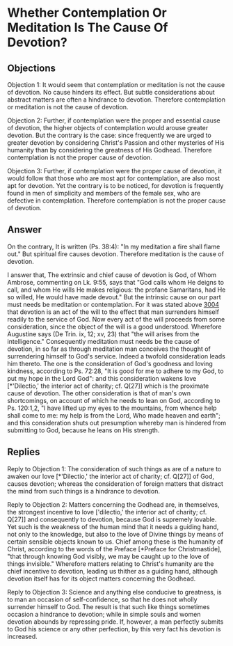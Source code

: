 # Whether Contemplation Or Meditation Is The Cause Of Devotion?

## Objections

Objection 1: It would seem that contemplation or meditation is not the cause of devotion. No cause hinders its effect. But subtle considerations about abstract matters are often a hindrance to devotion. Therefore contemplation or meditation is not the cause of devotion.

Objection 2: Further, if contemplation were the proper and essential cause of devotion, the higher objects of contemplation would arouse greater devotion. But the contrary is the case: since frequently we are urged to greater devotion by considering Christ's Passion and other mysteries of His humanity than by considering the greatness of His Godhead. Therefore contemplation is not the proper cause of devotion.

Objection 3: Further, if contemplation were the proper cause of devotion, it would follow that those who are most apt for contemplation, are also most apt for devotion. Yet the contrary is to be noticed, for devotion is frequently found in men of simplicity and members of the female sex, who are defective in contemplation. Therefore contemplation is not the proper cause of devotion.

## Answer

On the contrary, It is written (Ps. 38:4): "In my meditation a fire shall flame out." But spiritual fire causes devotion. Therefore meditation is the cause of devotion.

I answer that, The extrinsic and chief cause of devotion is God, of Whom Ambrose, commenting on Lk. 9:55, says that "God calls whom He deigns to call, and whom He wills He makes religious: the profane Samaritans, had He so willed, He would have made devout." But the intrinsic cause on our part must needs be meditation or contemplation. For it was stated above [3004](A[1]) that devotion is an act of the will to the effect that man surrenders himself readily to the service of God. Now every act of the will proceeds from some consideration, since the object of the will is a good understood. Wherefore Augustine says (De Trin. ix, 12; xv, 23) that "the will arises from the intelligence." Consequently meditation must needs be the cause of devotion, in so far as through meditation man conceives the thought of surrendering himself to God's service. Indeed a twofold consideration leads him thereto. The one is the consideration of God's goodness and loving kindness, according to Ps. 72:28, "It is good for me to adhere to my God, to put my hope in the Lord God": and this consideration wakens love [*'Dilectio,' the interior act of charity; cf. Q[27]] which is the proximate cause of devotion. The other consideration is that of man's own shortcomings, on account of which he needs to lean on God, according to Ps. 120:1,2, "I have lifted up my eyes to the mountains, from whence help shall come to me: my help is from the Lord, Who made heaven and earth"; and this consideration shuts out presumption whereby man is hindered from submitting to God, because he leans on His strength.

## Replies

Reply to Objection 1: The consideration of such things as are of a nature to awaken our love [*'Dilectio,' the interior act of charity; cf. Q[27]] of God, causes devotion; whereas the consideration of foreign matters that distract the mind from such things is a hindrance to devotion.

Reply to Objection 2: Matters concerning the Godhead are, in themselves, the strongest incentive to love ['dilectio,' the interior act of charity; cf. Q[27]] and consequently to devotion, because God is supremely lovable. Yet such is the weakness of the human mind that it needs a guiding hand, not only to the knowledge, but also to the love of Divine things by means of certain sensible objects known to us. Chief among these is the humanity of Christ, according to the words of the Preface [*Preface for Christmastide], "that through knowing God visibly, we may be caught up to the love of things invisible." Wherefore matters relating to Christ's humanity are the chief incentive to devotion, leading us thither as a guiding hand, although devotion itself has for its object matters concerning the Godhead.

Reply to Objection 3: Science and anything else conducive to greatness, is to man an occasion of self-confidence, so that he does not wholly surrender himself to God. The result is that such like things sometimes occasion a hindrance to devotion; while in simple souls and women devotion abounds by repressing pride. If, however, a man perfectly submits to God his science or any other perfection, by this very fact his devotion is increased.